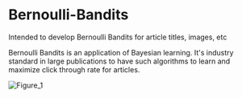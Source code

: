 # Bernoulli-Bandits
Intended to develop Bernoulli Bandits for article titles, images, etc 

Bernoulli Bandits is an application of Bayesian learning. It's industry standard in large publications to have such algorithms to learn and maximize click through rate for articles. 

![Figure_1](https://github.com/Berkeley-Economic-Review/Bernoulli-Bandits/assets/80989087/1272dd32-d9c6-4a67-937a-1e2c345ec889)
